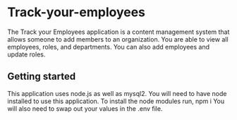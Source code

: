 # Track-your-employees

The Track your Employees application is a content management system that allows someone to add members to an organization. You are able to view all employees, roles, and departments. You can also add employees and update roles.

## Getting started
This application uses node.js as well as mysql2. You will need to have node installed to use this application. To install the node modules run, npm i You will also need to swap out your values in the .env file.

